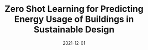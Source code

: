 ---
title: "Zero Shot Learning for Predicting Energy Usage of Buildings in Sustainable Design"
collection: publications
permalink: /publication/2021-ZSL
date: 2021-12-01
paperurl: https://arxiv.org/abs/2202.05206
citation: '<b>Arun Zachariah</b>, Praveen Rao, Brian Corn, and Dominique Davison - &quot;Zero Shot Learning for Predicting Energy Usage of Buildings in Sustainable Design.&quot; <i>AAAI Workshop on AI to Accelerate Science and Engineering (AI2ASE)</i>, Canada, 2022.'
---